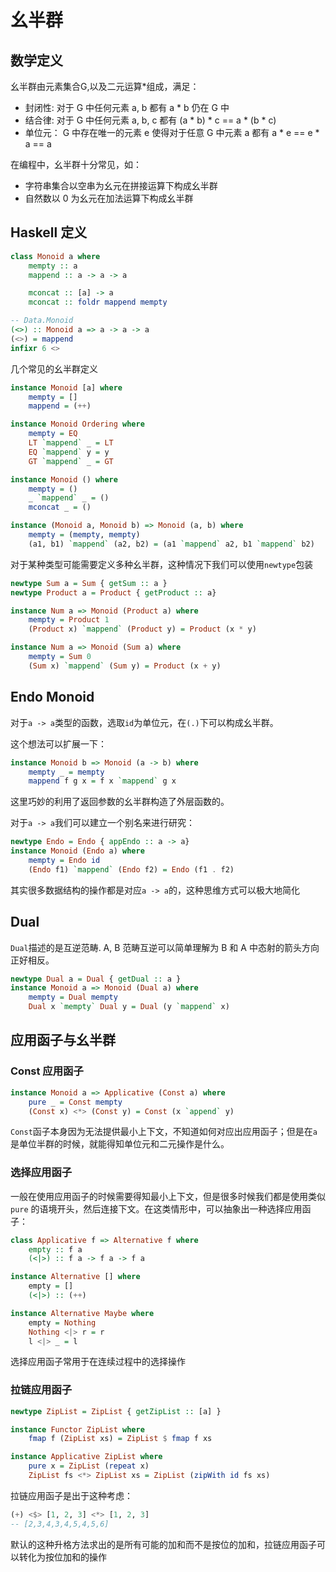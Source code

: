 # 幺半群

## 数学定义

幺半群由元素集合G,以及二元运算*组成，满足：
- 封闭性: 对于 G 中任何元素 a, b 都有 a * b 仍在 G 中
- 结合律: 对于 G 中任何元素 a, b, c 都有 (a * b) * c  == a * (b * c)
- 单位元： G 中存在唯一的元素 e 使得对于任意 G 中元素 a 都有 a * e == e * a == a

在编程中，幺半群十分常见，如：
- 字符串集合以空串为幺元在拼接运算下构成幺半群
- 自然数以 0 为幺元在加法运算下构成幺半群

## Haskell 定义
```haskell
class Monoid a where
    mempty :: a
    mappend :: a -> a -> a

    mconcat :: [a] -> a
    mconcat :: foldr mappend mempty

-- Data.Monoid
(<>) :: Monoid a => a -> a -> a
(<>) = mappend
infixr 6 <>
```

几个常见的幺半群定义
```haskell
instance Monoid [a] where
    mempty = []
    mappend = (++)

instance Monoid Ordering where
    mempty = EQ
    LT `mappend` _ = LT
    EQ `mappend` y = y
    GT `mappend` _ = GT

instance Monoid () where
    mempty = ()
    _ `mappend` _ = ()
    mconcat _ = ()

instance (Monoid a, Monoid b) => Monoid (a, b) where
    mempty = (mempty, mempty)
    (a1, b1) `mappend` (a2, b2) = (a1 `mappend` a2, b1 `mappend` b2)
```

对于某种类型可能需要定义多种幺半群，这种情况下我们可以使用`newtype`包装
```haskell
newtype Sum a = Sum { getSum :: a }
newtype Product a = Product { getProduct :: a}

instance Num a => Monoid (Product a) where
    mempty = Product 1
    (Product x) `mappend` (Product y) = Product (x * y)

instance Num a => Monoid (Sum a) where
    mempty = Sum 0
    (Sum x) `mappend` (Sum y) = Product (x + y)
```

## Endo Monoid

对于`a -> a`类型的函数，选取`id`为单位元，在`(.)`下可以构成幺半群。

这个想法可以扩展一下：
```haskell
instance Monoid b => Monoid (a -> b) where
    mempty _ = mempty
    mappend f g x = f x `mappend` g x
```
这里巧妙的利用了返回参数的幺半群构造了外层函数的。

对于`a -> a`我们可以建立一个别名来进行研究：

```haskell
newtype Endo = Endo { appEndo :: a -> a}
instance Monoid (Endo a) where
    mempty = Endo id
    (Endo f1) `mappend` (Endo f2) = Endo (f1 . f2)
```

其实很多数据结构的操作都是对应`a -> a`的，这种思维方式可以极大地简化

## Dual 
`Dual`描述的是互逆范畴. A, B 范畴互逆可以简单理解为 B 和 A 中态射的箭头方向正好相反。
```haskell
newtype Dual a = Dual { getDual :: a }
instance Monoid a => Monoid (Dual a) where
    mempty = Dual mempty
    Dual x `mempty` Dual y = Dual (y `mappend` x)
```

## 应用函子与幺半群

### Const 应用函子
```haskell
instance Monoid a => Applicative (Const a) where
    pure _ = Const mempty
    (Const x) <*> (Const y) = Const (x `append` y)
```
`Const`函子本身因为无法提供最小上下文，不知道如何对应出应用函子；但是在`a`是单位半群的时候，就能得知单位元和二元操作是什么。

### 选择应用函子
一般在使用应用函子的时候需要得知最小上下文，但是很多时候我们都是使用类似 `pure` 的语境开头，然后连接下文。在这类情形中，可以抽象出一种选择应用函子：
```haskell
class Applicative f => Alternative f where
    empty :: f a
    (<|>) :: f a -> f a -> f a

instance Alternative [] where
    empty = []
    (<|>) :: (++)

instance Alternative Maybe where
    empty = Nothing
    Nothing <|> r = r
    l <|> _ = l 
```
选择应用函子常用于在连续过程中的选择操作

### 拉链应用函子
```haskell
newtype ZipList = ZipList { getZipList :: [a] }

instance Functor ZipList where
    fmap f (ZipList xs) = ZipList $ fmap f xs

instance Applicative ZipList where
    pure x = ZipList (repeat x)
    ZipList fs <*> ZipList xs = ZipList (zipWith id fs xs)
```

拉链应用函子是出于这种考虑：
```haskell
(+) <$> [1, 2, 3] <*> [1, 2, 3]
-- [2,3,4,3,4,5,4,5,6]
```

默认的这种升格方法求出的是所有可能的加和而不是按位的加和，拉链应用函子可以转化为按位加和的操作

